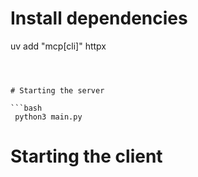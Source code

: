 # Install dependencies
uv add "mcp[cli]" httpx
```



# Starting the server

```bash
 python3 main.py
```
# Starting the client
